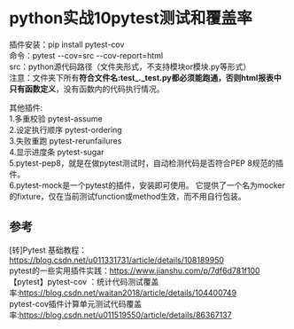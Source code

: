 # python实战10pytest测试和覆盖率
插件安装：pip install pytest-cov  
命令：pytest --cov=src --cov-report=html  
src：python源代码路径（文件夹形式，不支持模块or模块.py等形式）  
注意：文件夹下所有**符合文件名:test_*.*_test.py都必须能跑通，否则html报表中只有函数定义**，没有函数内的代码执行情况。  

其他插件:  
1.多重校验 pytest-assume   
2.设定执行顺序 pytest-ordering  
3.失败重跑 pytest-rerunfailures  
4.显示进度条 pytest-sugar  
5.pytest-pep8，就是在做pytest测试时，自动检测代码是否符合PEP 8规范的插件。  
6.pytest-mock是一个pytest的插件，安装即可使用。 它提供了一个名为mocker的fixture，仅在当前测试function或method生效，而不用自行包装。  

## 参考
[转]Pytest 基础教程：https://blog.csdn.net/u011331731/article/details/108189950  
pytest的一些实用插件实践：https://www.jianshu.com/p/7df6d781f100  
【pytest】pytest-cov ：统计代码测试覆盖率:https://blog.csdn.net/waitan2018/article/details/104400749  
pytest-cov插件计算单元测试代码覆盖率:https://blog.csdn.net/u011519550/article/details/86367137  
